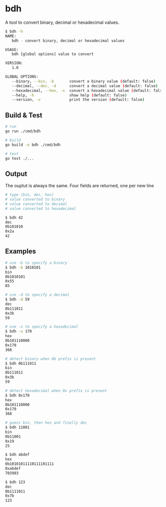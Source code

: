 # bdh

A tool to convert binary, decimal or hexadecimal values.

```bash
$ bdh -h        
NAME:
   bdh - convert binary, decimal or hexadecimal values

USAGE:
   bdh [global options] value to convert

VERSION:
   1.0

GLOBAL OPTIONS:
   --binary, --bin, -b       convert a binary value (default: false)
   --decimal, --dec, -d      convert a decimal value (default: false)
   --hexadecimal, --hex, -x  convert a hexadecimal value (default: false)
   --help, -h                show help (default: false)
   --version, -v             print the version (default: false)
```

## Build & Test
```bash
# run
go run ./cmd/bdh

# build
go build -o bdh ./cmd/bdh

# test
go test ./...
```

## Output

The ouptut is always the same. Four fields are returned, one per new line
```bash
# type (bin, dec, hex)
# value converted to binary
# value converted to decimal
# value converted to hexadecimal
```

```bash
$ bdh 42        
dec
0b101010
0x2a
42
```

## Examples

```bash
# use -b to specify a binary
$ bdh -b 1010101
bin
0b1010101
0x55
85
```

```bash
# use -d to specify a decimal
$ bdh -d 59
dec
0b111011
0x3b
59
```

```bash
# use -x to specify a hexadecimal
$ bdh -x 170
hex
0b101110000
0x170
368
```

```bash
# detect binary when 0b prefix is present
$ bdh 0b111011
bin
0b111011
0x3b
59
```

```bash
# detect hexadecimal when 0x prefix is present
$ bdh 0x170   
hex
0b101110000
0x170
368
```

```bash
# guess bin, then hex and finally dec
$ bdh 11001   
bin
0b11001
0x19
25

$ bdh abdef
hex
0b10101011110111101111
0xabdef
703983

$ bdh 123  
dec
0b1111011
0x7b
123
```

